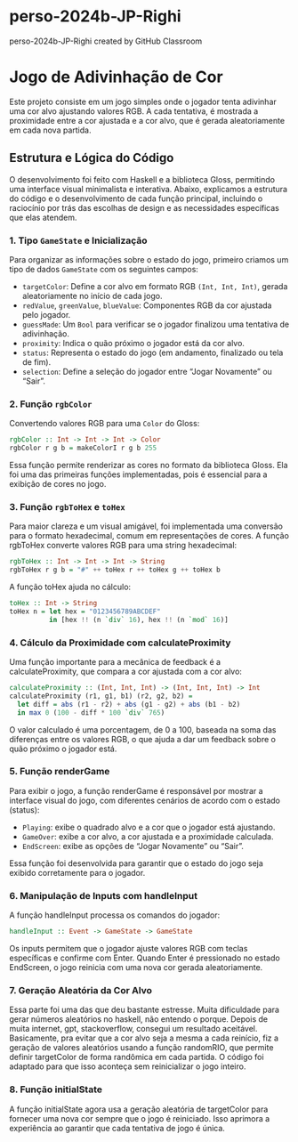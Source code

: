 # perso-2024b-JP-Righi
perso-2024b-JP-Righi created by GitHub Classroom

# Jogo de Adivinhação de Cor

Este projeto consiste em um jogo simples onde o jogador tenta adivinhar uma cor alvo ajustando valores RGB. A cada tentativa, é mostrada a proximidade entre a cor ajustada e a cor alvo, que é gerada aleatoriamente em cada nova partida.

## Estrutura e Lógica do Código

O desenvolvimento foi feito com Haskell e a biblioteca Gloss, permitindo uma interface visual minimalista e interativa. Abaixo, explicamos a estrutura do código e o desenvolvimento de cada função principal, incluindo o raciocínio por trás das escolhas de design e as necessidades específicas que elas atendem.

### 1. Tipo `GameState` e Inicialização

Para organizar as informações sobre o estado do jogo, primeiro criamos um tipo de dados `GameState` com os seguintes campos:

- `targetColor`: Define a cor alvo em formato RGB `(Int, Int, Int)`, gerada aleatoriamente no início de cada jogo.
- `redValue`, `greenValue`, `blueValue`: Componentes RGB da cor ajustada pelo jogador.
- `guessMade`: Um `Bool` para verificar se o jogador finalizou uma tentativa de adivinhação.
- `proximity`: Indica o quão próximo o jogador está da cor alvo.
- `status`: Representa o estado do jogo (em andamento, finalizado ou tela de fim).
- `selection`: Define a seleção do jogador entre “Jogar Novamente” ou “Sair”.

### 2. Função `rgbColor`

Convertendo valores RGB para uma `Color` do Gloss:

```haskell
rgbColor :: Int -> Int -> Int -> Color
rgbColor r g b = makeColorI r g b 255
```

Essa função permite renderizar as cores no formato da biblioteca Gloss. Ela foi uma das primeiras funções implementadas, pois é essencial para a exibição de cores no jogo.

### 3. Função `rgbToHex` e `toHex`

Para maior clareza e um visual amigável, foi implementada uma conversão para o formato hexadecimal, comum em representações de cores. A função rgbToHex converte valores RGB para uma string hexadecimal:

```haskell
rgbToHex :: Int -> Int -> Int -> String
rgbToHex r g b = "#" ++ toHex r ++ toHex g ++ toHex b
```

A função toHex ajuda no cálculo:

```haskell
toHex :: Int -> String
toHex n = let hex = "0123456789ABCDEF"
          in [hex !! (n `div` 16), hex !! (n `mod` 16)]
```

### 4. Cálculo da Proximidade com calculateProximity

Uma função importante para a mecânica de feedback é a calculateProximity, que compara a cor ajustada com a cor alvo:

```haskell
calculateProximity :: (Int, Int, Int) -> (Int, Int, Int) -> Int
calculateProximity (r1, g1, b1) (r2, g2, b2) =
  let diff = abs (r1 - r2) + abs (g1 - g2) + abs (b1 - b2)
  in max 0 (100 - diff * 100 `div` 765)
```

O valor calculado é uma porcentagem, de 0 a 100, baseada na soma das diferenças entre os valores RGB, o que ajuda a dar um feedback sobre o quão próximo o jogador está.

### 5. Função renderGame

Para exibir o jogo, a função renderGame é responsável por mostrar a interface visual do jogo, com diferentes cenários de acordo com o estado (status):

- `Playing`: exibe o quadrado alvo e a cor que o jogador está ajustando.
- `GameOver`: exibe a cor alvo, a cor ajustada e a proximidade calculada.
- `EndScreen`: exibe as opções de “Jogar Novamente” ou “Sair”.

Essa função foi desenvolvida para garantir que o estado do jogo seja exibido corretamente para o jogador.


### 6. Manipulação de Inputs com handleInput

A função handleInput processa os comandos do jogador:

```haskell
handleInput :: Event -> GameState -> GameState
```

Os inputs permitem que o jogador ajuste valores RGB com teclas específicas e confirme com Enter. Quando Enter é pressionado no estado EndScreen, o jogo reinicia com uma nova cor gerada aleatoriamente.

### 7. Geração Aleatória da Cor Alvo

Essa parte foi uma das que deu bastante estresse. Muita dificuldade para gerar números aleatórios no haskell, não entendo o porque. Depois de muita internet, gpt, stackoverflow, consegui um resultado aceitável. Basicamente, pra evitar que a cor alvo seja a mesma a cada reinício, fiz a geração de valores aleatórios usando a função randomRIO, que permite definir targetColor de forma randômica em cada partida. O código foi adaptado para que isso aconteça sem reinicializar o jogo inteiro.

### 8. Função initialState

A função initialState agora usa a geração aleatória de targetColor para fornecer uma nova cor sempre que o jogo é reiniciado. Isso aprimora a experiência ao garantir que cada tentativa de jogo é única.